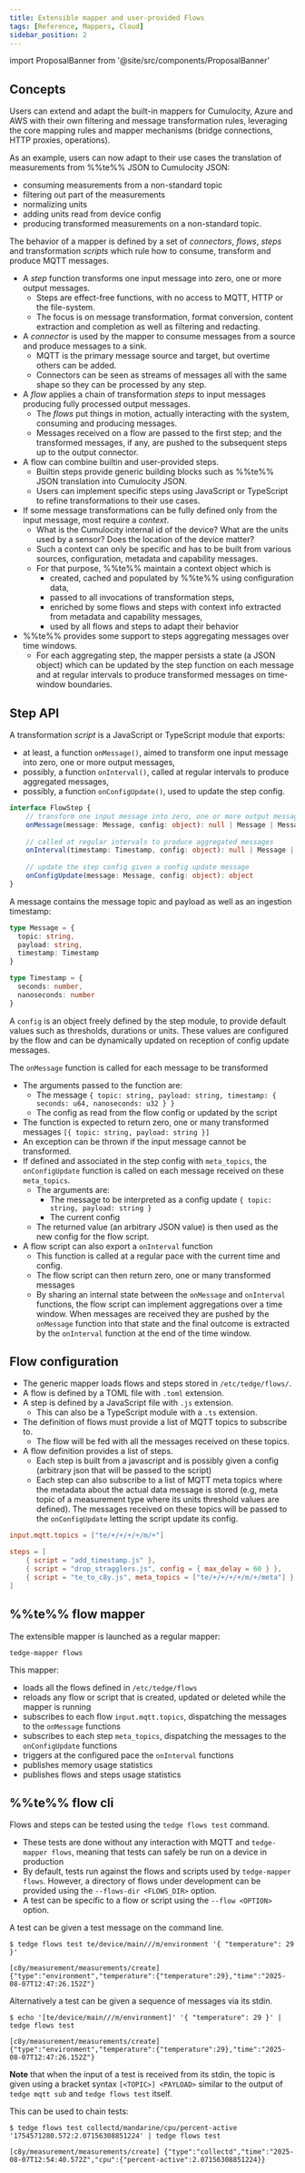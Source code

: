 ```yaml
---
title: Extensible mapper and user-provided Flows
tags: [Reference, Mappers, Cloud]
sidebar_position: 2
---
```


import ProposalBanner from '@site/src/components/ProposalBanner'

<ProposalBanner/>

## Concepts

Users can extend and adapt the built-in mappers for Cumulocity, Azure and AWS
with their own filtering and message transformation rules,
leveraging the core mapping rules and mapper mechanisms (bridge connections, HTTP proxies, operations).

As an example, users can now adapt to their use cases the translation of measurements from %%te%% JSON to Cumulocity JSON:
  - consuming measurements from a non-standard topic
  - filtering out part of the measurements
  - normalizing units
  - adding units read from device config
  - producing transformed measurements on a non-standard topic.

The behavior of a mapper is defined by a set of *connectors*, *flows*, *steps* and transformation *scripts*
which rule how to consume, transform and produce MQTT messages.

- A *step* function transforms one input message into zero, one or more output messages.
  - Steps are effect-free functions, with no access to MQTT, HTTP or the file-system.
  - The focus is on message transformation, format conversion, content extraction and completion as well as filtering and redacting.
- A *connector* is used by the mapper to consume messages from a source and produce messages to a sink.
  - MQTT is the primary message source and target, but overtime others can be added.
  - Connectors can be seen as streams of messages all with the same shape so they can be processed by any step.
- A *flow* applies a chain of transformation *steps* to input messages producing fully processed output messages.
  - The *flows* put things in motion, actually interacting with the system, consuming and producing messages.
  - Messages received on a flow are passed to the first step; and the transformed messages, if any,
    are pushed to the subsequent steps up to the output connector.
- A flow can combine builtin and user-provided steps.
  - Builtin steps provide generic building blocks such as %%te%% JSON translation into Cumulocity JSON.
  - Users can implement specific steps using JavaScript or TypeScript to refine transformations to their use cases. 
- If some message transformations can be fully defined only from the input message, most require a *context*.
  - What is the Cumulocity internal id of the device? What are the units used by a sensor? Does the location of the device matter?
  - Such a context can only be specific and has to be built from various sources, configuration, metadata and capability messages.  
  - For that purpose, %%te%% maintain a context object which is
    - created, cached and populated by %%te%% using configuration data,
    - passed to all invocations of transformation steps,
    - enriched by some flows and steps with context info extracted from metadata and capability messages,
    - used by all flows and steps to adapt their behavior
- %%te%% provides some support to steps aggregating messages over time windows.
  - For each aggregating step, the mapper persists a state (a JSON object)
    which can be updated by the step function on each message and at regular intervals
    to produce transformed messages on time-window boundaries.

## Step API

A transformation *script* is a JavaScript or TypeScript module that exports:

- at least, a function `onMessage()`, aimed to transform one input message into zero, one or more output messages,
- possibly, a function `onInterval()`, called at regular intervals to produce aggregated messages,
- possibly, a function `onConfigUpdate()`, used to update the step config.

```ts
interface FlowStep {
    // transform one input message into zero, one or more output messages
    onMessage(message: Message, config: object): null | Message | Message[],
  
    // called at regular intervals to produce aggregated messages
    onInterval(timestamp: Timestamp, config: object): null | Message | Message[],
  
    // update the step config given a config update message
    onConfigUpdate(message: Message, config: object): object
}
```

A message contains the message topic and payload as well as an ingestion timestamp: 

```ts
type Message = {
  topic: string,
  payload: string,
  timestamp: Timestamp
}

type Timestamp = {
  seconds: number,
  nanoseconds: number
}
```

A `config` is an object freely defined by the step module, to provide default values such as thresholds, durations or units.
These values are configured by the flow and can be dynamically updated on reception of config update messages.

The `onMessage` function is called for each message to be transformed
  - The arguments passed to the function are:
    - The message `{ topic: string, payload: string, timestamp: { seconds: u64, nanoseconds: u32 } }`
    - The config as read from the flow config or updated by the script
  - The function is expected to return zero, one or many transformed messages `[{ topic: string, payload: string }]`
  - An exception can be thrown if the input message cannot be transformed.
- If defined and associated in the step config with `meta_topics`, the `onConfigUpdate` function is called on each message received on these `meta_topics`.
  - The arguments are:
    - The message to be interpreted as a config update `{ topic: string, payload: string }`
    - The current config
  - The returned value (an arbitrary JSON value) is then used as the new config for the flow script.
- A flow script can also export a `onInterval` function
  - This function is called at a regular pace with the current time and config.
  - The flow script can then return zero, one or many transformed messages
  - By sharing an internal state between the `onMessage` and `onInterval` functions,
    the flow script can implement aggregations over a time window.
    When messages are received they are pushed by the `onMessage` function into that state
    and the final outcome is extracted by the `onInterval` function at the end of the time window.

## Flow configuration

- The generic mapper loads flows and steps stored in `/etc/tedge/flows/`.
- A flow is defined by a TOML file with `.toml` extension.
- A step is defined by a JavaScript file with `.js` extension.
  - This can also be a TypeScript module with a `.ts` extension.
- The definition of flows must provide a list of MQTT topics to subscribe to.
  - The flow will be fed with all the messages received on these topics.
- A flow definition provides a list of steps.
  - Each step is built from a javascript and is possibly given a config (arbitrary json that will be passed to the script)
  - Each step can also subscribe to a list of MQTT meta topics where the metadata about the actual data message is stored
    (e.g, meta topic of a measurement type where its units threshold values are defined).
    The messages received on these topics will be passed to the `onConfigUpdate` letting the script update its config.

```toml
input.mqtt.topics = ["te/+/+/+/+/m/+"]

steps = [
    { script = "add_timestamp.js" },
    { script = "drop_stragglers.js", config = { max_delay = 60 } },
    { script = "te_to_c8y.js", meta_topics = ["te/+/+/+/+/m/+/meta"] }
]
```

## %%te%% flow mapper

The extensible mapper is launched as a regular mapper:

```shell
tedge-mapper flows
```

This mapper:

- loads all the flows defined in `/etc/tedge/flows`
- reloads any flow or script that is created, updated or deleted while the mapper is running
- subscribes to each flow `input.mqtt.topics`, dispatching the messages to the `onMessage` functions
- subscribes to each step `meta_topics`, dispatching the messages to the `onConfigUpdate` functions
- triggers at the configured pace the `onInterval` functions
- publishes memory usage statistics
- publishes flows and steps usage statistics

## %%te%% flow cli

Flows and steps can be tested using the `tedge flows test` command.
- These tests are done without any interaction with MQTT and `tedge-mapper flows`,
  meaning that tests can safely be run on a device in production
- By default, tests run against the flows and scripts used by `tedge-mapper flows`.
  However, a directory of flows under development can be provided using the `--flows-dir <FLOWS_DIR>` option.
- A test can be specific to a flow or script using the `--flow <OPTION>` option.
 
A test can be given a test message on the command line.

```shell
$ tedge flows test te/device/main///m/environment '{ "temperature": 29 }'

[c8y/measurement/measurements/create] {"type":"environment","temperature":{"temperature":29},"time":"2025-08-07T12:47:26.152Z"}
```

Alternatively a test can be given a sequence of messages via its stdin.

```shell
$ echo '[te/device/main///m/environment]' '{ "temperature": 29 }' | tedge flows test

[c8y/measurement/measurements/create] {"type":"environment","temperature":{"temperature":29},"time":"2025-08-07T12:47:26.152Z"}
```

__Note__ that when the input of a test is received from its stdin,
the topic is given using a bracket syntax `[<TOPIC>] <PAYLOAD>`
similar to the output of `tedge mqtt sub` and `tedge flows test` itself.

This can be used to chain tests:

```shell
$ tedge flows test collectd/mandarine/cpu/percent-active '1754571280.572:2.07156308851224' | tedge flows test

[c8y/measurement/measurements/create] {"type":"collectd","time":"2025-08-07T12:54:40.572Z","cpu":{"percent-active":2.07156308851224}}
```
